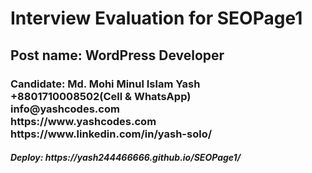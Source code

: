 <h1>Interview Evaluation for SEOPage1</h1>
<h2>Post name: WordPress Developer</h2>
<h3>Candidate: Md. Mohi Minul Islam Yash <br/>
+8801710008502(Cell & WhatsApp) <br/>
info@yashcodes.com <br/>
https://www.yashcodes.com <br/>
https://www.linkedin.com/in/yash-solo/ <br/>
</h3>
<h5>Deploy: https://yash244466666.github.io/SEOPage1/</h5>
